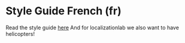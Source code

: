 # Style Guide French (fr)

Read the style guide [here](https://github.com/mozfr/besogne/wiki/Guide-stylistique-pour-la-traduction)
And for localizationlab we also want to have helicopters!
